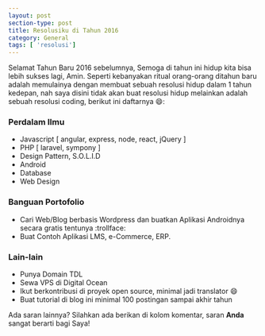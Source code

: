 ```yaml
---
layout: post
section-type: post
title: Resolusiku di Tahun 2016
category: General
tags: [ 'resolusi']
---
```


Selamat Tahun Baru 2016 sebelumnya, Semoga di tahun ini hidup kita bisa lebih sukses lagi, Amin. Seperti kebanyakan ritual orang-orang ditahun baru adalah memulainya dengan membuat sebuah resolusi hidup dalam 1 tahun kedepan, nah saya disini tidak akan buat resolusi hidup melainkan adalah sebuah resolusi coding, berikut ini daftarnya :smile::

### Perdalam Ilmu
- Javascript [ angular, express, node, react, jQuery ]
- PHP [ laravel, sympony ]
- Design Pattern, S.O.L.I.D
- Android
- Database
- Web Design

### Banguan Portofolio
- Cari Web/Blog berbasis Wordpress dan buatkan Aplikasi Androidnya secara gratis tentunya :trollface:
- Buat Contoh Aplikasi LMS, e-Commerce, ERP.

### Lain-lain
- Punya Domain TDL
- Sewa VPS di Digital Ocean
- Ikut berkontribusi di proyek open source, minimal jadi translator :smile:
- Buat tutorial di blog ini minimal 100 postingan sampai akhir tahun

Ada saran lainnya? Silahkan ada berikan di kolom komentar, saran **Anda** sangat berarti bagi Saya!